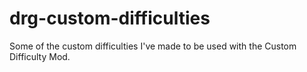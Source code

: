 # drg-custom-difficulties
Some of the custom difficulties I've made to be used with the Custom Difficulty Mod.
